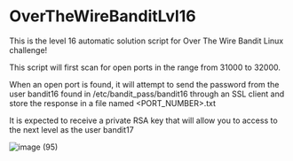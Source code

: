 # OverTheWireBanditLvl16

This is the level 16 automatic solution script for Over The Wire Bandit Linux challenge!

This script will first scan for open ports in the range from 31000 to 32000.

When an open port is found, it will attempt to send the password from the user bandit16 found in /etc/bandit_pass/bandit16 through an SSL client and store the response in a file named <PORT_NUMBER>.txt

It is expected to receive a private RSA key that will allow you to access to the next level as the user bandit17

![image (95)](https://github.com/user-attachments/assets/4e675564-80df-430e-9de3-1652ff06513b)

